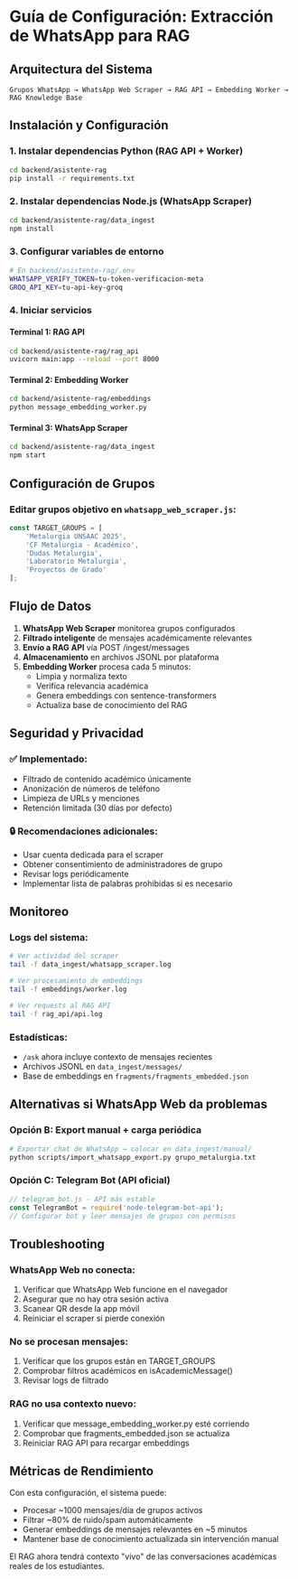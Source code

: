 # Guía de Configuración: Extracción de WhatsApp para RAG

## Arquitectura del Sistema

```
Grupos WhatsApp → WhatsApp Web Scraper → RAG API → Embedding Worker → RAG Knowledge Base
```

## Instalación y Configuración

### 1. Instalar dependencias Python (RAG API + Worker)

```bash
cd backend/asistente-rag
pip install -r requirements.txt
```

### 2. Instalar dependencias Node.js (WhatsApp Scraper)

```bash
cd backend/asistente-rag/data_ingest
npm install
```

### 3. Configurar variables de entorno

```bash
# En backend/asistente-rag/.env
WHATSAPP_VERIFY_TOKEN=tu-token-verificacion-meta
GROQ_API_KEY=tu-api-key-groq
```

### 4. Iniciar servicios

#### Terminal 1: RAG API
```bash
cd backend/asistente-rag/rag_api
uvicorn main:app --reload --port 8000
```

#### Terminal 2: Embedding Worker
```bash
cd backend/asistente-rag/embeddings
python message_embedding_worker.py
```

#### Terminal 3: WhatsApp Scraper
```bash
cd backend/asistente-rag/data_ingest
npm start
```

## Configuración de Grupos

### Editar grupos objetivo en `whatsapp_web_scraper.js`:

```javascript
const TARGET_GROUPS = [
    'Metalurgia UNSAAC 2025',
    'CF Metalurgia - Académico', 
    'Dudas Metalurgia',
    'Laboratorio Metalurgia',
    'Proyectos de Grado'
];
```

## Flujo de Datos

1. **WhatsApp Web Scraper** monitorea grupos configurados
2. **Filtrado inteligente** de mensajes académicamente relevantes
3. **Envío a RAG API** vía POST /ingest/messages
4. **Almacenamiento** en archivos JSONL por plataforma
5. **Embedding Worker** procesa cada 5 minutos:
   - Limpia y normaliza texto
   - Verifica relevancia académica
   - Genera embeddings con sentence-transformers
   - Actualiza base de conocimiento del RAG

## Seguridad y Privacidad

### ✅ Implementado:
- Filtrado de contenido académico únicamente
- Anonización de números de teléfono
- Limpieza de URLs y menciones
- Retención limitada (30 días por defecto)

### 🔒 Recomendaciones adicionales:
- Usar cuenta dedicada para el scraper
- Obtener consentimiento de administradores de grupo
- Revisar logs periódicamente
- Implementar lista de palabras prohibidas si es necesario

## Monitoreo

### Logs del sistema:
```bash
# Ver actividad del scraper
tail -f data_ingest/whatsapp_scraper.log

# Ver procesamiento de embeddings  
tail -f embeddings/worker.log

# Ver requests al RAG API
tail -f rag_api/api.log
```

### Estadísticas:
- `/ask` ahora incluye contexto de mensajes recientes
- Archivos JSONL en `data_ingest/messages/`
- Base de embeddings en `fragments/fragments_embedded.json`

## Alternativas si WhatsApp Web da problemas

### Opción B: Export manual + carga periódica
```bash
# Exportar chat de WhatsApp → colocar en data_ingest/manual/
python scripts/import_whatsapp_export.py grupo_metalurgia.txt
```

### Opción C: Telegram Bot (API oficial)
```javascript
// telegram_bot.js - API más estable
const TelegramBot = require('node-telegram-bot-api');
// Configurar bot y leer mensajes de grupos con permisos
```

## Troubleshooting

### WhatsApp Web no conecta:
1. Verificar que WhatsApp Web funcione en el navegador
2. Asegurar que no hay otra sesión activa
3. Scanear QR desde la app móvil
4. Reiniciar el scraper si pierde conexión

### No se procesan mensajes:
1. Verificar que los grupos están en TARGET_GROUPS
2. Comprobar filtros académicos en isAcademicMessage()
3. Revisar logs de filtrado

### RAG no usa contexto nuevo:
1. Verificar que message_embedding_worker.py esté corriendo
2. Comprobar que fragments_embedded.json se actualiza
3. Reiniciar RAG API para recargar embeddings

## Métricas de Rendimiento

Con esta configuración, el sistema puede:
- Procesar ~1000 mensajes/día de grupos activos
- Filtrar ~80% de ruido/spam automáticamente  
- Generar embeddings de mensajes relevantes en ~5 minutos
- Mantener base de conocimiento actualizada sin intervención manual

El RAG ahora tendrá contexto "vivo" de las conversaciones académicas reales de los estudiantes.
